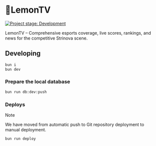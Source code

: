 # 🍋LemonTV

[![Project stage: Development][project-stage-badge: Development]][project-stage-page]

[project-stage-badge: Development]: https://img.shields.io/badge/Project%20Stage-Development-yellowgreen.svg
[project-stage-page]: https://blog.pother.ca/project-stages/

LemonTV – Comprehensive esports coverage, live scores, rankings, and news for the competitive Strinova scene.

## Developing

```bash
bun i
bun dev
```

### Prepare the local database

```bash
bun run db:dev:push
```
### Deploys

<!-- Infobox -->

> [!NOTE]
> We have moved from automatic push to Git repository deployment to manual deployment.

```bash
bun run deploy
```
